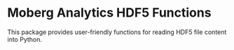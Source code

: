 # Moberg Analytics HDF5 Functions
This package provides user-friendly functions for reading HDF5 file content into Python. 
